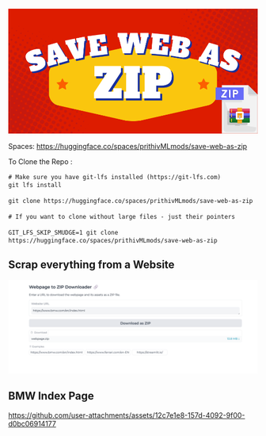 ![alt text](assets/29.png)

Spaces: https://huggingface.co/spaces/prithivMLmods/save-web-as-zip

To Clone the Repo : 

    # Make sure you have git-lfs installed (https://git-lfs.com)
    git lfs install
    
    git clone https://huggingface.co/spaces/prithivMLmods/save-web-as-zip
    
    # If you want to clone without large files - just their pointers
    
    GIT_LFS_SKIP_SMUDGE=1 git clone https://huggingface.co/spaces/prithivMLmods/save-web-as-zip

## Scrap everything from a Website

![alt text](assets/mg2.png)

## BMW Index Page

https://github.com/user-attachments/assets/12c7e1e8-157d-4092-9f00-d0bc06914177
